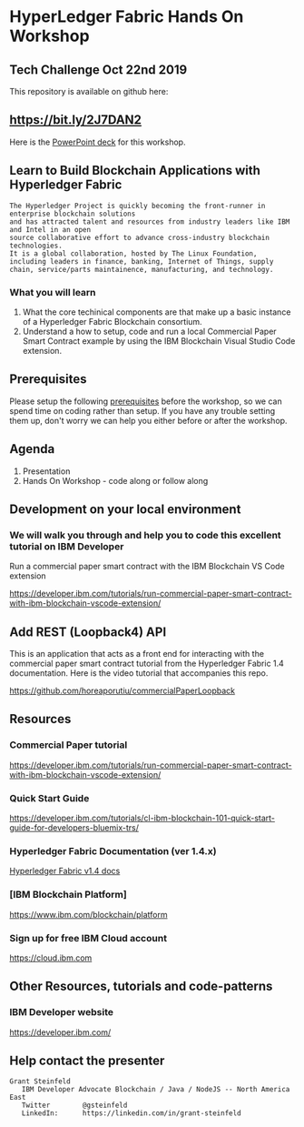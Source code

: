 
# HyperLedger Fabric Hands On Workshop 
## Tech Challenge Oct 22nd 2019

This repository is available on github here: 
## https://bit.ly/2J7DAN2

Here is the [PowerPoint deck](https://github.com/Grant-Steinfeld/HyperLedger-Fabric-Hands-On-Workshop/blob/master/Hyperledger-Fabric-October.2019.v2.2.pptx) for this workshop.

## Learn to Build Blockchain Applications with Hyperledger Fabric

```
The Hyperledger Project is quickly becoming the front-runner in enterprise blockchain solutions 
and has attracted talent and resources from industry leaders like IBM and Intel in an open
source collaborative effort to advance cross-industry blockchain technologies.
It is a global collaboration, hosted by The Linux Foundation, 
including leaders in finance, banking, Internet of Things, supply chain, service/parts maintainence, manufacturing, and technology.
```
### What you will learn
1. What the core techinical components are that make up a basic instance of a Hyperledger Fabric Blockchain consortium.
1. Understand a how to setup, code and run a local Commercial Paper Smart Contract example by using the IBM Blockchain Visual Studio Code extension.


## Prerequisites
Please setup the following [prerequisites](./PREREQUISITES.md) before the workshop, so we can spend time on coding rather than setup.
If you have any trouble setting them up, don't worry we can help you either before or after the workshop.


## Agenda
1. Presentation
1. Hands On Workshop - code along or follow along

## Development on your local environment
### We will walk you through and help you to code this excellent tutorial on IBM Developer 
Run a commercial paper smart contract with the IBM Blockchain VS Code extension

https://developer.ibm.com/tutorials/run-commercial-paper-smart-contract-with-ibm-blockchain-vscode-extension/


## Add REST (Loopback4) API
This is an application that acts as a front end for interacting with the commercial paper smart contract tutorial from the Hyperledger Fabric 1.4 documentation. Here is the video tutorial that accompanies this repo. 

https://github.com/horeaporutiu/commercialPaperLoopback


## Resources

### Commercial Paper tutorial
https://developer.ibm.com/tutorials/run-commercial-paper-smart-contract-with-ibm-blockchain-vscode-extension/

### Quick Start Guide
https://developer.ibm.com/tutorials/cl-ibm-blockchain-101-quick-start-guide-for-developers-bluemix-trs/ 

### Hyperledger Fabric Documentation (ver 1.4.x)
[Hyperledger Fabric v1.4 docs](https://hyperledger-fabric.readthedocs.io/)

### [IBM Blockchain Platform]
https://www.ibm.com/blockchain/platform

### Sign up for free IBM Cloud account  
https://cloud.ibm.com

## Other Resources, tutorials and code-patterns 
### IBM Developer website 
https://developer.ibm.com/



## Help contact the presenter

```
Grant Steinfeld
   IBM Developer Advocate Blockchain / Java / NodeJS -- North America East
   Twitter        @gsteinfeld
   LinkedIn:      https://linkedin.com/in/grant-steinfeld
```


